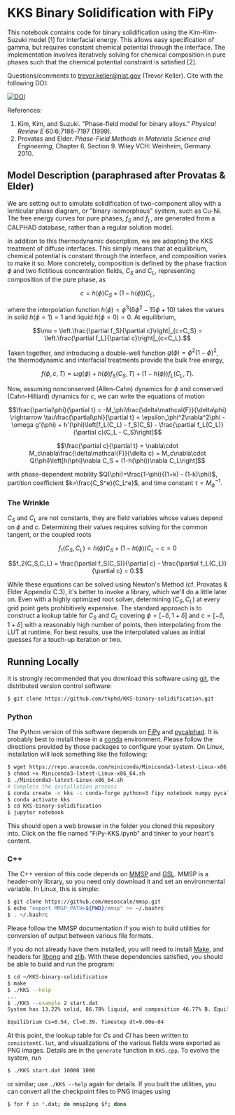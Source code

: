 # KKS Binary Solidification with FiPy

This notebook contains code for binary solidification using the Kim-Kim-Suzuki model [1]
for interfacial energy. This allows easy specification of gamma, but requires constant
chemical potential through the interface. The implementation involves iteratively solving
for chemical composition in pure phases such that the chemical potential constraint is
satisfied [2].

Questions/comments to trevor.keller@nist.gov (Trevor Keller). Cite with the following DOI:

[![DOI](https://zenodo.org/badge/59316682.svg)](https://zenodo.org/badge/latestdoi/59316682)

References:
1. Kim, Kim, and Suzuki. "Phase-field model for binary alloys."
    _Physical Review E_ 60:6;7186-7197 (1999). 
2. Provatas and Elder. _Phase-Field Methods in Materials Science and Engineering_,
    Chapter 6, Section 9. Wiley VCH: Weinheim, Germany. 2010.

## Model Description (paraphrased after Provatas & Elder)

We are setting out to simulate solidification of two-component alloy with a lenticular
phase diagram, or "binary isomorphous" system, such as Cu-Ni. The free energy curves for
pure phases, $f_S$ and $f_L$, are generated from a CALPHAD database, rather than a regular
solution model.

In addition to this thermodynamic description, we are adopting the KKS treatment of
diffuse interfaces. This simply means that at equilibrium, chemical potential is constant
through the interface, and composition varies to make it so. More concretely, composition
is defined by the phase fraction $\phi$ and two fictitious concentration fields, $C_S$ and
$C_L$, representing composition of the pure phase, as

$$c = h(\phi)C_S + (1-h(\phi))C_L,$$

where the interpolation function $h(\phi)=\phi^3(6\phi^2-15\phi+10)$ takes the values in
solid $h(\phi=1)=1$ and liquid $h(\phi=0)=0$. At equilibrium,

$$\mu = \left.\frac{\partial f_S}{\partial c}\right|_{c=C_S} = \left.\frac{\partial
f_L}{\partial c}\right|_{c=C_L}.$$

Taken together, and introducing a double-well function $g(\phi)=\phi^2(1-\phi)^2$, the
thermodynamic and interfacial treatments provide the bulk free energy,

$$f(\phi,c,T) = \omega g(\phi) + h(\phi)f_S(C_S,T) + (1-h(\phi))f_L(C_L,T).$$

Now, assuming nonconserved (Allen-Cahn) dynamics for $\phi$ and conserved (Cahn-Hilliard)
dynamics for $c$, we can write the equations of motion

$$\frac{\partial\phi}{\partial t} = -M_\phi\frac{\delta\mathcal{F}}{\delta\phi}
\rightarrow \tau\frac{\partial\phi}{\partial t} = \epsilon_\phi^2\nabla^2\phi -\omega
g'(\phi) + h'(\phi)\left[f_L(C_L) - f_S(C_S) - \frac{\partial f_L(C_L)}{\partial c}(C_L -
C_S)\right]$$

$$\frac{\partial c}{\partial t} = \nabla\cdot M_c\nabla\frac{\delta\mathcal{F}}{\delta c}
= M_c\nabla\cdot Q(\phi)\left[h(\phi)\nabla C_S + (1-h(\phi))\nabla C_L\right]$$

with phase-dependent mobility $Q(\phi)=\frac{1-\phi}{(1+k) - (1-k)\phi}$, partition
coefficient $k=\frac{C_S^e}{C_L^e}$, and time constant $\tau = M_\phi^{-1}$.

### The Wrinkle

$C_S$ and $C_L$ are not constants, they are field variables whose values depend on $\phi$
and $c$. Determining their values requires solving for the common tangent, or the coupled
roots

$$f_1(C_S,C_L) = h(\phi)C_S + (1-h(\phi))C_L -c = 0$$

$$f_2(C_S,C_L) = \frac{\partial f_S(C_S)}{\partial c} - \frac{\partial f_L(C_L)}{\partial c} = 0.$$

While these equations can be solved using Newton's Method (cf. Provatas & Elder Appendix
C.3), it's better to invoke a library, which we'll do a little later on. Even with a
highly optimized root solver, determining $(C_S,C_L)$ at every grid point gets
prohibitively expensive. The standard approach is to construct a lookup table for $C_S$
and $C_L$ covering $\phi=[-\delta,1+\delta]$ and $c=[-\delta,1+\delta]$ with a reasonably
high number of points, then interpolating from the LUT at runtime. For best results, use
the interpolated values as initial guesses for a touch-up iteration or two.

## Running Locally

It is strongly recommended that you download this software using
[git](https://git-scm.com/), the distributed version control software:

``` bash
$ git clone https://github.com/tkphd/KKS-binary-solidification.git
```

### Python

The Python version of this software depends on [FiPy](https://www.ctcms.nist.gov/fipy/)
and [pycalphad](https://pycalphad.org/docs/latest/). It is probably best to install these
in a [conda](https://docs.conda.io/en/latest/miniconda.html) environment. Please follow
the directions provided by those packages to configure your system. On Linux, installation
will look something like the following:

```bash
$ wget https://repo.anaconda.com/miniconda/Miniconda3-latest-Linux-x86_64.sh
$ chmod +x Miniconda3-latest-Linux-x86_64.sh 
$ ./Miniconda3-latest-Linux-x86_64.sh
# Complete the installation process
$ conda create -n kks -c conda-forge python=3 fipy notebook numpy pycalphad scipy
$ conda activate kks
$ cd KKS-binary-solidification
$ jupyter notebook
```

This should open a web browser in the folder you cloned this repository into. Click on the
file named "FiPy-KKS.ipynb" and tinker to your heart's content.

### C++

The C++ version of this code depends on [MMSP](https://github.com/mesoscale/mmsp) and
[GSL](https://www.gnu.org/software/gsl/). MMSP is a header-only library, so you need only
download it and set an environmental variable. In Linux, this is simple:

``` bash
$ git clone https://github.com/mesoscale/mmsp.git
$ echo "export MMSP_PATH=${PWD}/mmsp" >> ~/.bashrc
$ . ~/.bashrc
```

Please follow the MMSP documentation if you wish to build utilities for
conversion of output between various file formats.

If you do not already have them installed, you will need to install
[Make](https://www.gnu.org/software/make/), and headers for
[libpng](http://www.libpng.org/pub/png/libpng.html) and [zlib](https://www.zlib.net/).
With these dependencies satisfied, you should be able to build and run the program:

``` bash
$ cd ~/KKS-binary-solidification
$ make
$ ./KKS --help
...
$ ./KKS --example 2 start.dat
System has 13.22% solid, 86.78% liquid, and composition 46.77% B. Equilibrium is 50.00% solid, 50.00% liquid.

Equilibrium Cs=0.54, Cl=0.39. Timestep dt=9.00e-04
```

At this point, the lookup table for *Cs* and *Cl* has been written to `consistentC.lut`,
and visualizations of the various fields were exported as PNG images. Details are in the
`generate` function in `KKS.cpp`. To evolve the system, run

``` bash
$ ./KKS start.dat 10000 1000
```

or similar; use `./KKS --help` again for details. If you built the utilities, you can
convert all the checkpoint files to PNG images using

``` bash
$ for f in *.dat; do mmsp2png $f; done
```
